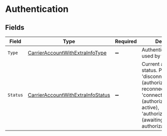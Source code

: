 # Authentication


## Fields

| Field                                                                                                                                                                                                      | Type                                                                                                                                                                                                       | Required                                                                                                                                                                                                   | Description                                                                                                                                                                                                |
| ---------------------------------------------------------------------------------------------------------------------------------------------------------------------------------------------------------- | ---------------------------------------------------------------------------------------------------------------------------------------------------------------------------------------------------------- | ---------------------------------------------------------------------------------------------------------------------------------------------------------------------------------------------------------- | ---------------------------------------------------------------------------------------------------------------------------------------------------------------------------------------------------------- |
| `Type`                                                                                                                                                                                                     | [CarrierAccountWithExtraInfoType](../../Models/Components/CarrierAccountWithExtraInfoType.md)                                                                                                              | :heavy_minus_sign:                                                                                                                                                                                         | Authentication method used by this account.                                                                                                                                                                |
| `Status`                                                                                                                                                                                                   | [CarrierAccountWithExtraInfoStatus](../../Models/Components/CarrierAccountWithExtraInfoStatus.md)                                                                                                          | :heavy_minus_sign:                                                                                                                                                                                         | Current authentication status. Possible values: 'disconnected' (authorization lost, reconnect needed), 'connected' (authorized and active), 'authorization_pending' (awaiting initial authorization flow). |